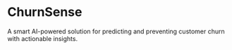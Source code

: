 # ChurnSense
A smart AI-powered solution for predicting and preventing customer churn with actionable insights.
